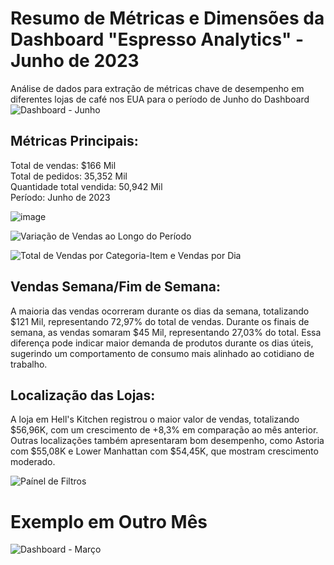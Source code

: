 # Resumo de Métricas e Dimensões da Dashboard "Espresso Analytics" - Junho de 2023
Análise de dados para extração de métricas chave de desempenho em diferentes lojas de café nos EUA para o período de Junho do Dashboard 
![Dashboard - Junho ](https://github.com/user-attachments/assets/f9e3ac6f-1b30-47c8-98c4-6f8fb5f859ac)


## Métricas Principais:
Total de vendas: $166 Mil<br>
Total de pedidos: 35,352 Mil<br>
Quantidade total vendida: 50,942 Mil<br>
Período: Junho de 2023


![image](https://github.com/user-attachments/assets/a9538287-d26e-4506-b816-4ae8fbe88d7b)

![Variação de Vendas ao Longo do Período](https://github.com/user-attachments/assets/9992d321-04ee-49fd-a12c-3b24fe13da01)

![Total de Vendas por Categoria-Item e Vendas por Dia](https://github.com/user-attachments/assets/6c9482e6-1fa5-4638-8130-3b86d5b384f9)

## Vendas Semana/Fim de Semana:
A maioria das vendas ocorreram durante os dias da semana, totalizando $121 Mil, representando 72,97% do total de vendas.
Durante os finais de semana, as vendas somaram $45 Mil, representando 27,03% do total. Essa diferença pode indicar maior demanda de produtos durante os dias úteis, sugerindo um comportamento de consumo mais alinhado ao cotidiano de trabalho. <br>

## Localização das Lojas:
A loja em Hell's Kitchen registrou o maior valor de vendas, totalizando $56,96K, com um crescimento de +8,3% em comparação ao mês anterior.
Outras localizações também apresentaram bom desempenho, como Astoria com $55,08K e Lower Manhattan com $54,45K, que mostram crescimento moderado. <br> 

![Paínel de Filtros ](https://github.com/user-attachments/assets/12822be6-329e-4a24-8015-69368ba48d76)

# Exemplo em Outro Mês 
![Dashboard - Março ](https://github.com/user-attachments/assets/36134643-770c-46d3-8a1b-7efd63eb9d67)



